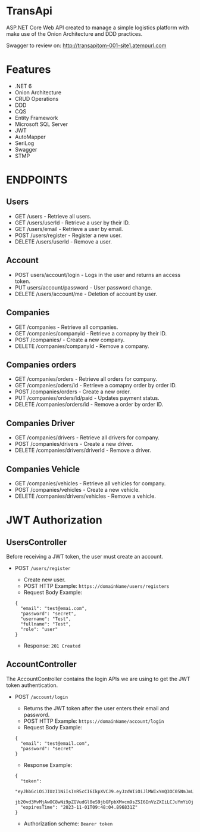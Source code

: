# TransApi
ASP.NET Core Web API created to manage a simple logistics platform with make use of the Onion Architecture and DDD practices.

Swagger to review on: http://transapitom-001-site1.atempurl.com
# Features
* .NET 6
* Onion Architecture
* CRUD Operations
* DDD
* CQS
* Entity Framework 
* Microsoft SQL Server
* JWT
* AutoMapper
* SeriLog
* Swagger
* STMP
# ENDPOINTS
## Users
* GET /users - Retrieve all users.
* GET /users/userId - Retrieve a user by their ID.
* GET /users/email - Retrieve a user by email.
* POST /users/register - Register a new user.
* DELETE /users/userId - Remove a user.
## Account
* POST users/account/login - Logs in the user and returns an access token.
* PUT users/account/password - User password change.
* DELETE /users/account/me - Deletion of account by user.
## Companies
* GET /companies - Retrieve all companies.
* GET /companies/companyid - Retrieve a comapny by their ID.
* POST /companies/ - Create a new company.
* DELETE /companies/companyId - Remove a company.
## Companies orders
* GET /companies/orders - Retrieve all orders for company.
* GET /companies/oders/id - Retrieve a comapny order by order ID.
* POST /companies/orders - Create a new order.
* PUT /companies/orders/id/paid - Updates payment status.
* DELETE /companies/orders/id - Remove a order by order ID.
## Companies Driver
* GET /companies/drivers - Retrieve all drivers for company.
* POST /companies/drivers - Create a new driver.
* DELETE /companies/drivers/driverId - Remove a driver.
## Companies Vehicle
* GET /companies/vehicles - Retrieve all vehicles for company.
* POST /companies/vehicles - Create a new vehicle.
* DELETE /companies/drivers/vehicles - Remove a vehicle.

# JWT Authorization
## UsersController

Before receiving a JWT token, the user must create an account.
* POST ```/users/register```
  
  * Create new user.
  * POST HTTP Example: ```https://domainName/users/registers```
  * Request Body Example:
  ```
  {
    "email": "test@emai.com",
    "password": "secret",
    "username": "Test",
    "fullname": "Test",
    "role": "user"
  }
  ```
  * Response: ```201 Created```
    
## AccountController

The AccountController contains the login APIs we are using to get the JWT token authentication.  
* POST ```/account/login```
  
  * Returns the JWT token after the user enters their email and password.
  * POST HTTP Example: ```https://domainName/account/login```
  * Request Body Example:
  ```
  {
    "email": "test@email.com",
    "password": "secret"
  }
  ```
  * Response Example:
  ```
  {
    "token":                       
    "eyJhbGciOiJIUzI1NiIsInR5cCI6IkpXVCJ9.eyJzdWIiOiJlMWIxYmQ3OC05NmJmLTQ3Y2YtOTZjMi1hNWNjOWRkYTg2MjYiLCJ1bmlxdWVfbmFtZSI6ImUxYjFiZDc4LTk2YmYtNDdjZi05NmMyLWE1Y2M5ZGRhODYyNiIsImh0dHA6Ly9zY2hlbWFzLm1pY3Jvc29mdC5
    jb20vd3MvMjAwOC8wNi9pZGVudGl0eS9jbGFpbXMvcm9sZSI6InVzZXIiLCJuYmYiOjE2OTg3NDU2ODQsImV4cCI6MTY5ODgzMjA4NCwiaXNzIjoiaHR0cHM6Ly9sb2NhbGhvc3Q6NzI5NCJ9.9tcOlWjyLirae9Dx2VZnEzZEpPf0RmnkOfGVwWhNFys",
    "expiresTime": "2023-11-01T09:48:04.896831Z"
  }
  ```
  * Authorization scheme: ```Bearer token```
  
